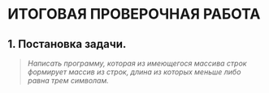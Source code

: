 # ИТОГОВАЯ ПРОВЕРОЧНАЯ РАБОТА #
## 1. Постановка задачи. ##
> *Написать программу, которая из имеющегося массива строк формирует массив из строк, длина из которых меньше либо равна трем символам.*